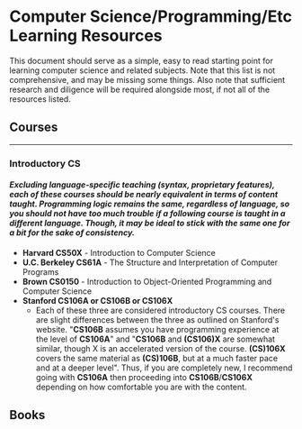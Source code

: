 # Computer Science/Programming/Etc Learning Resources

This document should serve as a simple, easy to read starting point for learning computer science and related subjects. Note that this list is not comprehensive, and may be missing some things. Also note that sufficient research and diligence will be required alongside most, if not all of the resources listed.

## Courses

---

### Introductory CS
#### *Excluding language-specific teaching (syntax, proprietary features), each of these courses should be nearly equivalent in terms of content taught. Programming logic remains the same, regardless of language, so you should not have too much trouble if a following course is taught in a different language. Though, it may be ideal to stick with the same one for a bit for the sake of consistency.*

- **Harvard CS50X** - Introduction to Computer Science
- **U.C. Berkeley CS61A** - The Structure and Interpretation of Computer Programs
- **Brown CS0150** - Introduction to Object-Oriented Programming and Computer Science
- **Stanford CS106A or CS106B or CS106X**
    - Each of these three are considered introductory CS courses. There are slight differences between the three as outlined on Stanford's website. "**CS106B** assumes you have programming experience at the level of **CS106A**" and "**CS106B** and **(CS106)X** are somewhat similar, though X is an accelerated version of the course. **(CS)106X** covers the same material as **(CS)106B**, but at a much faster pace and at a deeper level". Thus, if you are completely new, I recommend going with **CS106A** then proceeding into **CS106B**/**CS106X** depending on how comfortable you are with the content.

## Books
